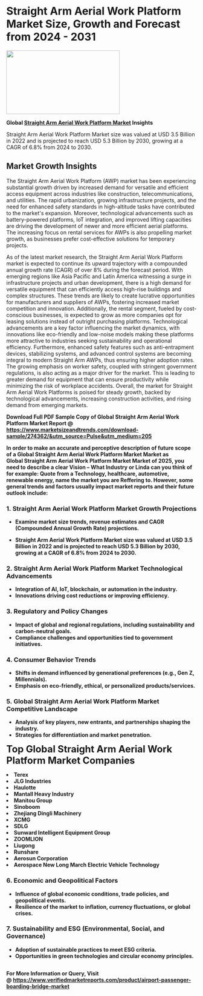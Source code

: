 <H1>Straight Arm Aerial Work Platform Market Size, Growth and Forecast from 2024 - 2031</H1><img class="aligncenter size-medium wp-image-584254" src="https://thirdeyenews.in/wp-content/uploads/2024/09/Global-Market-Research-300x168.jpeg" alt="" width="300" height="168" /><p><strong>Global&nbsp;<a href="https://www.marketsizeandtrends.com/download-sample/274362/&amp;utm_source=Pulse&amp;utm_medium=205">Straight Arm Aerial Work Platform Market</a> Insights</strong></p><p>Straight Arm Aerial Work Platform Market size was valued at USD 3.5 Billion in 2022 and is projected to reach USD 5.3 Billion by 2030, growing at a CAGR of 6.8% from 2024 to 2030.</p><p><h2>Market Growth Insights</h2> <p>The Straight Arm Aerial Work Platform (AWP) market has been experiencing substantial growth driven by increased demand for versatile and efficient access equipment across industries like construction, telecommunications, and utilities. The rapid urbanization, growing infrastructure projects, and the need for enhanced safety standards in high-altitude tasks have contributed to the market's expansion. Moreover, technological advancements such as battery-powered platforms, IoT integration, and improved lifting capacities are driving the development of newer and more efficient aerial platforms. The increasing focus on rental services for AWPs is also propelling market growth, as businesses prefer cost-effective solutions for temporary projects.</p> <p><strong></strong></p> <p>As of the latest market research, the Straight Arm Aerial Work Platform market is expected to continue its upward trajectory with a compounded annual growth rate (CAGR) of over 8% during the forecast period. With emerging regions like Asia Pacific and Latin America witnessing a surge in infrastructure projects and urban development, there is a high demand for versatile equipment that can efficiently access high-rise buildings and complex structures. These trends are likely to create lucrative opportunities for manufacturers and suppliers of AWPs, fostering increased market competition and innovation. Additionally, the rental segment, fueled by cost-conscious businesses, is expected to grow as more companies opt for leasing solutions instead of outright purchasing platforms. Technological advancements are a key factor influencing the market dynamics, with innovations like eco-friendly and low-noise models making these platforms more attractive to industries seeking sustainability and operational efficiency. Furthermore, enhanced safety features such as anti-entrapment devices, stabilizing systems, and advanced control systems are becoming integral to modern Straight Arm AWPs, thus ensuring higher adoption rates. The growing emphasis on worker safety, coupled with stringent government regulations, is also acting as a major driver for the market. This is leading to greater demand for equipment that can ensure productivity while minimizing the risk of workplace accidents. Overall, the market for Straight Arm Aerial Work Platforms is poised for steady growth, backed by technological advancements, increasing construction activities, and rising demand from emerging markets. <p><strong></p><p><span class=""><strong>Download Full PDF Sample Copy of Global Straight Arm Aerial Work Platform Market Report</strong> @ <a href="https://www.marketsizeandtrends.com/download-sample/274362/&amp;utm_source=Pulse&amp;utm_medium=205" target="_blank">https://www.marketsizeandtrends.com/download-sample/274362/&amp;utm_source=Pulse&amp;utm_medium=205</a></span></p><p>In order to make an accurate and perceptive description of future scope of a Global&nbsp;Straight Arm Aerial Work Platform Market Market as Global&nbsp;Straight Arm Aerial Work Platform Market Market of 2025, you need to describe a clear Vision &ndash; What Industry or Linda can you think of for example: Quote from a Technology, healthcare, automotive, renewable energy, name the market you are Reffering to. However, some general trends and factors usually impact market reports and their future outlook include:</p><h3>1.&nbsp;<strong>Straight Arm Aerial Work Platform Market Growth Projections</strong></h3><ul><li>Examine market size trends, revenue estimates and CAGR (Compounded Annual Growth Rate) projections.</li><li><p>Straight Arm Aerial Work Platform Market size was valued at USD 3.5 Billion in 2022 and is projected to reach USD 5.3 Billion by 2030, growing at a CAGR of 6.8% from 2024 to 2030.</p></li></ul><h3>2.&nbsp;<strong>Straight Arm Aerial Work Platform Market Technological Advancements</strong></h3><ul><li>Integration of AI, IoT, blockchain, or automation in the industry.</li><li>Innovations driving cost reductions or improving efficiency.</li></ul><h3>3.&nbsp;<strong>Regulatory and Policy Changes</strong></h3><ul><li>Impact of global and regional regulations, including sustainability and carbon-neutral goals.</li><li>Compliance challenges and opportunities tied to government initiatives.</li></ul><h3>4.&nbsp;<strong>Consumer Behavior Trends</strong></h3><ul><li>Shifts in demand influenced by generational preferences (e.g., Gen Z, Millennials).</li><li>Emphasis on eco-friendly, ethical, or personalized products/services.</li></ul><h3>5.&nbsp;<strong>Global Straight Arm Aerial Work Platform Market Competitive Landscape</strong></h3><ul><li>Analysis of key players, new entrants, and partnerships shaping the industry.</li><li>Strategies for differentiation and market penetration.</li></ul><p data-pm-slice="1 1 []"><span style="color: inherit; font-family: inherit; font-size: 25px;">Top Global Straight Arm Aerial Work Platform Market Companies</span></p><div class="" data-test-id=""><p><li>Terex</li><li> JLG Industries</li><li> Haulotte</li><li> Mantall Heavy Industry</li><li> Manitou Group</li><li> Sinoboom</li><li> Zhejiang Dingli Machinery</li><li> XCMG</li><li> SDLG</li><li> Sunward Intelligent Equipment Group</li><li> ZOOMLION</li><li> Liugong</li><li> Runshare</li><li> Aerosun Corporation</li><li> Aerospace New Long March Electric Vehicle Technology</li></p></div><h3>6.&nbsp;<strong>Economic and Geopolitical Factors</strong></h3><ul><li>Influence of global economic conditions, trade policies, and geopolitical events.</li><li>Resilience of the market to inflation, currency fluctuations, or global crises.</li></ul><h3>7.&nbsp;<strong>Sustainability and ESG (Environmental, Social, and Governance)</strong></h3><ul><li>Adoption of sustainable practices to meet ESG criteria.</li><li>Opportunities in green technologies and circular economy principles.</li></ul><h2><strong style="font-size: 14px;">For More Information or Query, Visit @&nbsp;</strong><a style="background-color: #ffffff; font-size: 14px;" href="https://www.marketsizeandtrends.com/report/straight-arm-aerial-work-platform-market/" target="_blank">https://www.verifiedmarketreports.com/product/airport-passenger-boarding-bridge-market</a></h2>
